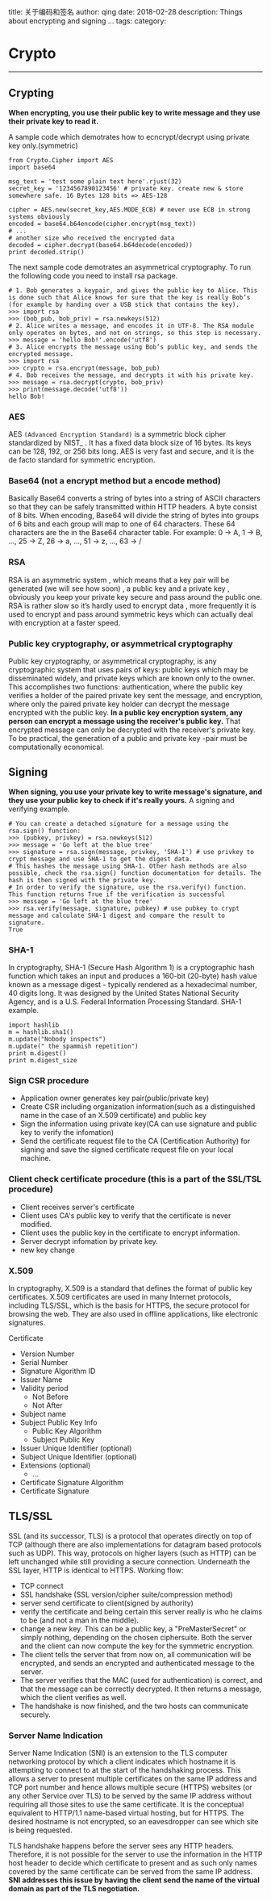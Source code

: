 title: 关于编码和签名
author: qing
date: 2018-02-28
description: Things about encrypting and signing ...
tags:
category:

# Crypto

---

## Crypting
**When encrypting, you use their public key to write message and they use their private key to read it.**

A sample code which demotrates how to ecncrypt/decrypt using private key only.(symmetric)

    from Crypto.Cipher import AES
    import base64
    
    msg_text = 'test some plain text here'.rjust(32)
    secret_key = '1234567890123456' # private key. create new & store somewhere safe. 16 Bytes 128 bits => AES-128
    
    cipher = AES.new(secret_key,AES.MODE_ECB) # never use ECB in strong systems obviously
    encoded = base64.b64encode(cipher.encrypt(msg_text))
    # ...
    # another size who received the encrypted data
    decoded = cipher.decrypt(base64.b64decode(encoded))
    print decoded.strip()
    
The next sample code demotrates an asymmetrical cryptography. To run the following code you need to install rsa package.

    # 1. Bob generates a keypair, and gives the public key to Alice. This is done such that Alice knows for sure that the key is really Bob’s (for example by handing over a USB stick that contains the key).
    >>> import rsa
    >>> (bob_pub, bob_priv) = rsa.newkeys(512)
    # 2. Alice writes a message, and encodes it in UTF-8. The RSA module only operates on bytes, and not on strings, so this step is necessary.
    >>> message = 'hello Bob!'.encode('utf8')
    # 3. Alice encrypts the message using Bob’s public key, and sends the encrypted message.
    >>> import rsa
    >>> crypto = rsa.encrypt(message, bob_pub)
    # 4. Bob receives the message, and decrypts it with his private key.
    >>> message = rsa.decrypt(crypto, bob_priv)
    >>> print(message.decode('utf8'))
    hello Bob!
    
### AES
AES `(Advanced Encryption Standard)` is a symmetric block cipher standardized by NIST_ . It has a fixed data block size of 16 bytes. Its keys can be 128, 192, or 256 bits long.
AES is very fast and secure, and it is the de facto standard for symmetric encryption.

### Base64 (not a encrypt method but a encode method)
Basically Base64 converts a string of bytes into a string of ASCII characters so that they can be safely transmitted within HTTP headers.
A byte consist of 8 bits. When encoding, Base64 will divide the string of bytes into groups of 6 bits and each group will map to one of 64 characters. These 64 characters are the in the Base64 character table.
For example: 0 -> A, 1 -> B, ..., 25 -> Z, 26 -> a, ..., 51 -> z, ..., 63 -> /

### RSA
RSA is an asymmetric system , which means that a key pair will be generated (we will see how soon) , a public key and a private key , obviously you keep your private key secure and pass around the public one.
RSA is rather slow so it’s hardly used to encrypt data , more frequently it is used to encrypt and pass around symmetric keys which can actually deal with encryption at a faster speed.

### Public key cryptography, or asymmetrical cryptography
Public key cryptography, or asymmetrical cryptography, is any cryptographic system that uses pairs of keys: public keys which may be disseminated widely, and private keys which are known only to the owner. This accomplishes two functions: authentication, where the public key verifies a holder of the paired private key sent the message, and encryption, where only the paired private key holder can decrypt the message encrypted with the public key.
**In a public key encryption system, any person can encrypt a message using the receiver's public key.** That encrypted message can only be decrypted with the receiver's private key. To be practical, the generation of a public and private key -pair must be computationally economical.

## Signing
**When signing, you use your private key to write message's signature, and they use your public key to check if it's really yours.**
A signing and verifying example.

    # You can create a detached signature for a message using the rsa.sign() function:
    >>> (pubkey, privkey) = rsa.newkeys(512)
    >>> message = 'Go left at the blue tree'
    >>> signature = rsa.sign(message, privkey, 'SHA-1') # use privkey to crypt message and use SHA-1 to get the digest data.
    # This hashes the message using SHA-1. Other hash methods are also possible, check the rsa.sign() function documentation for details. The hash is then signed with the private key.
    # In order to verify the signature, use the rsa.verify() function. This function returns True if the verification is successful
    >>> message = 'Go left at the blue tree'
    >>> rsa.verify(message, signature, pubkey) # use pubkey to crypt message and calculate SHA-1 digest and compare the result to signature.
    True
    
### SHA-1
In cryptography, SHA-1 (Secure Hash Algorithm 1) is a cryptographic hash function which takes an input and produces a 160-bit (20-byte) hash value known as a message digest - typically rendered as a hexadecimal number, 40 digits long. It was designed by the United States National Security Agency, and is a U.S. Federal Information Processing Standard.
SHA-1 example.

    import hashlib
    m = hashlib.sha1()
    m.update("Nobody inspects")
    m.update(" the spammish repetition")
    print m.digest()
    print m.digest_size
    
### Sign CSR procedure

* Application owner generates key pair(public/private key)
* Create CSR including organization information(such as a distinguished name in the case of an X.509 certificate) and public key
* Sign the information using private key(CA can use signature and public key to verify the infomation)
* Send the certificate request file to the CA (Certification Authority) for signing and save the signed certificate request file on your local machine.

### Client check certificate procedure (this is a part of the SSL/TSL procedure)

* Client receives server's certificate
* Client uses CA's public key to verify that the certificate is never modified.
* Client uses the public key in the certificate to encrypt information.
* Server decrypt infomation by private key.
* new key change
    
### X.509
In cryptography, X.509 is a standard that defines the format of public key certificates. X.509 certificates are used in many Internet protocols, including TLS/SSL, which is the basis for HTTPS, the secure protocol for browsing the web. They are also used in offline applications, like electronic signatures.

Certificate

  * Version Number
  * Serial Number
  * Signature Algorithm ID
  * Issuer Name
  * Validity period
    * Not Before
    * Not After
  * Subject name
  * Subject Public Key Info
    * Public Key Algorithm
    * Subject Public Key
  * Issuer Unique Identifier (optional)
  * Subject Unique Identifier (optional)
  * Extensions (optional)
    * ...
  * Certificate Signature Algorithm
  * Certificate Signature
  
## TLS/SSL
SSL (and its successor, TLS) is a protocol that operates directly on top of TCP (although there are also implementations for datagram based protocols such as UDP). This way, protocols on higher layers (such as HTTP) can be left unchanged while still providing a secure connection. Underneath the SSL layer, HTTP is identical to HTTPS.
Working flow:

* TCP connect 
* SSL handshake (SSL version/cipher suite/compression method) 
* server send certificate to client(signed by authority)
* verify the certificate and being certain this server really is who he claims to be (and not a man in the middle).
* change a new key. This can be a public key, a "PreMasterSecret" or simply nothing, depending on the chosen ciphersuite. Both the server and the client can now compute the key for the symmetric encryption.
* The client tells the server that from now on, all communication will be encrypted, and sends an encrypted and authenticated message to the server.
* The server verifies that the MAC (used for authentication) is correct, and that the message can be correctly decrypted. It then returns a message, which the client verifies as well.
* The handshake is now finished, and the two hosts can communicate securely.

### Server Name Indication
Server Name Indication (SNI) is an extension to the TLS computer networking protocol by which a client indicates which hostname it is attempting to connect to at the start of the handshaking process. This allows a server to present multiple certificates on the same IP address and TCP port number and hence allows multiple secure (HTTPS) websites (or any other Service over TLS) to be served by the same IP address without requiring all those sites to use the same certificate. It is the conceptual equivalent to HTTP/1.1 name-based virtual hosting, but for HTTPS. The desired hostname is not encrypted, so an eavesdropper can see which site is being requested.

TLS handshake happens before the server sees any HTTP headers. Therefore, it is not possible for the server to use the information in the HTTP host header to decide which certificate to present and as such only names covered by the same certificate can be served from the same IP address.
**SNI addresses this issue by having the client send the name of the virtual domain as part of the TLS negotiation.**
